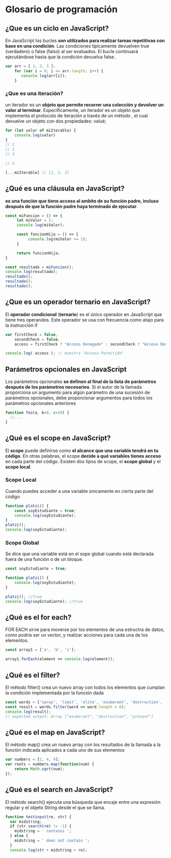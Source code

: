 # Glosario de programación

## ¿Que es un ciclo en JavaScript?

En JavaScript los bucles **son utilizados para realizar tareas repetitivas con base en una condición**. Las condiciones típicamente devuelven true (verdadero) o false (falso) al ser evaluados. El bucle continuará ejecutándose hasta que la condición devuelva false .

```javascript
var arr = [ 1, 2, 3 ];
    for (var i = 0; i <= arr.length; i++) {
       console.log(arr[i]);
    }
```

### ¿Que es una iteración?

un iterador es un **objeto que permite recorrer una colección y devolver un valor al terminar**. Específicamente, un iterador es un objeto que implementa el protocolo de iteración a través de un método , el cual devuelve un objeto con dos propiedades: valué;

```javascript
for (let valor of miIterable) {
    console.log(valor)
}
// 1
// 2
// 3

// ó

[...miIterable] // [1, 2, 3]
```

## ¿Qué es una cláusula en JavaScript?

**es una función que tiene acceso al ambito de su función padre, incluso después de que la función padre haya terminado de ejecutar**.

```javascript
const miFuncion = () => {
     let miValor = 2;
     console.log(miValor);

     const funcionHija = () => {
          console.log(miValor += 1);
     }

     return funcionHija;
}

const resultado = miFuncion();
console.log(resultado);
resultado();
resultado();
resultado();
```

## ¿Que es un operador ternario en JavaScript?

El **operador condicional** (**ternario**) es el único operador en JavaScript que tiene tres operandos. Este operador se usa con frecuencia como atajo para la instrucción if

```javascript
var firstCheck = false,
    secondCheck = false,
    access = firstCheck ? "Acceso Denegado" : secondCheck ? "Acceso Denegado" : "Acceso Permitido";

console.log( access ); // muestra "Acceso Permitido"
```

## Parámetros opcionales en JavaScript

Los parámetros opcionales **se definen al final de la lista de parámetros después de los parámetros necesarios**. Si el autor de la llamada proporciona un argumento para algún parámetro de una sucesión de parámetros opcionales, debe proporcionar argumentos para todos los parámetros opcionales anteriores

```javascript
function foo(a, b=0, c=10) {
  //...
}
```

## ¿Qué es el scope en JavaScript?

El **scope** puede definirse como **el alcance que una variable tendrá en tu código**. En otras palabras, el scope **decide a qué variables tienes acceso** en cada parte del código. Existen dos tipos de scope, el **scope global** y el **scope local**.

### Scope Local

Cuando puedes acceder a una variable únicamente en cierta parte del código

```javascript
function platzi() {
    const soyEstudiante = true;
    console.log(soyEstudiante);
}
platzi(); 
console.log(soyEstudiante);
```

### Scope Global

Se dice que una variable está en el sope global cuando está declarada fuera de una función o de un bloque.

```javascript
const soyEstudiante = true;

function platzi() {
	console.log(soyEstudiante);
}

platzi(); //true
console.log(soyEstudiante); //true
```

## ¿Qué es el for each?

FOR EACH sirve para moverse por los elementos de una estructra de datos, como podría ser un vector, y realizar acciones para cada una de los elementos.

```javascript
const array1 = ['a', 'b', 'c'];

array1.forEach(element => console.log(element));
```

## ¿Qué es el filter?

El método filter() crea un nuevo array con todos los elementos que cumplan la condición implementada por la función dada

```javascript
const words = ['spray', 'limit', 'elite', 'exuberant', 'destruction', 'present'];
const result = words.filter(word => word.length > 6);
console.log(result);
// expected output: Array ["exuberant", "destruction", "present"]
```

## ¿Qué es el map en JavaScript?

El método map() crea un nuevo array con los resultados de la llamada a la función indicada aplicados a cada uno de sus elementos

```javascript
var numbers = [1, 4, 9];
var roots = numbers.map(function(num) {
    return Math.sqrt(num);
});
```

## ¿Qué es el search en JavaScript?

El método search() ejecuta una búsqueda que encaje entre una expresión regular y el objeto String desde el que se llama.

```javascript
function testinput(re, str) {
  var midstring;
  if (str.search(re) != -1) {
    midstring = ' contains ';
  } else {
    midstring = ' does not contain ';
  }
  console.log(str + midstring + re);
```